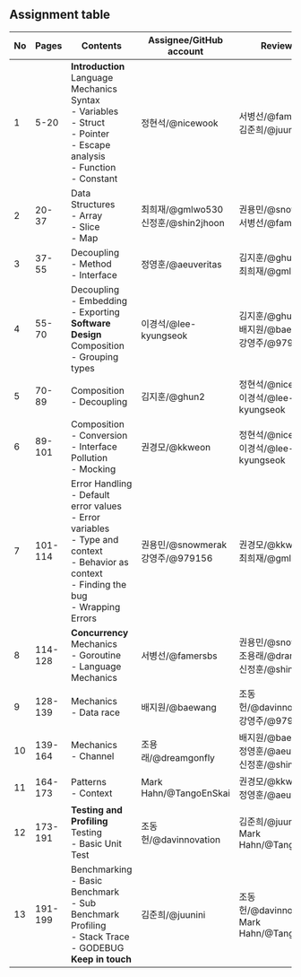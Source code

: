## Assignment table

| No  | Pages   | Contents                                                                                                                                               | Assignee/GitHub account                | Reviewers                                                     |
| --- | ------- | ------------------------------------------------------------------------------------------------------------------------------------------------------ | -------------------------------------- | ------------------------------------------------------------- |
| 1   | 5-20    | **Introduction**<br>Language Mechanics<br>Syntax<br>- Variables<br>- Struct<br>- Pointer<br>- Escape analysis<br>- Function<br>- Constant              | 정현석/@nicewook                       | 서병선/@famersbs<br>김준희/@juunini                           |
| 2   | 20-37   | Data Structures<br>- Array<br>- Slice<br>- Map                                                                                                         | 최희재/@gmlwo530<br>신정훈/@shin2jhoon | 권용민/@snowmerak<br>서병선/@famersbs                         |
| 3   | 37-55   | Decoupling<br>- Method<br>- Interface<br>                                                                                                              | 정영훈/@aeuveritas                     | 김지훈/@ghun2<br>최희재/@gmlwo530                             |
| 4   | 55-70   | Decoupling<br>- Embedding<br>- Exporting<br>**Software Design**<br>Composition<br>- Grouping types                                                     | 이경석/@lee-kyungseok                  | 김지훈/@ghun2<br>배지원/@baewang<br>강영주/@979156            |
| 5   | 70-89   | Composition<br>- Decoupling                                                                                                                            | 김지훈/@ghun2                          | 정현석/@nicewook<br>이경석/@lee-kyungseok                     |
| 6   | 89-101  | Composition<br>- Conversion<br>- Interface Pollution<br>- Mocking<br>                                                                                  | 권경모/@kkweon                         | 정현석/@nicewook<br>이경석/@lee-kyungseok                     |
| 7   | 101-114 | Error Handling<br>- Default error values<br>- Error variables<br>- Type and context<br>- Behavior as context<br>- Finding the bug<br>- Wrapping Errors | 권용민/@snowmerak<br>강영주/@979156    | 권경모/@kkweon<br>최희재/@gmlwo530                            |
| 8   | 114-128 | **Concurrency**<br>Mechanics<br>- Goroutine<br>- Language Mechanics                                                                                    | 서병선/@famersbs                       | 권용민/@snowmerak<br>조용래/@dramgonfly<br>신정훈/@shin2jhoon |
| 9   | 128-139 | Mechanics<br>- Data race                                                                                                                               | 배지원/@baewang                        | 조동헌/@davinnovation<br>강영주/@979156                       |
| 10  | 139-164 | Mechanics<br>- Channel                                                                                                                                 | 조용래/@dreamgonfly                    | 배지원/@baewang<br>정영훈/@aeuveritas<br>신정훈/@shin2jhoon   |
| 11  | 164-173 | Patterns<br>- Context                                                                                                                                  | Mark Hahn/@TangoEnSkai                 | 권경모/@kkweon<br>정영훈/@aeuverita                           |
| 12  | 173-191 | **Testing and Profiling**<br>Testing<br>- Basic Unit Test                                                                                              | 조동헌/@davinnovation                  | 김준희/@juunini<br>Mark Hahn/@TangoEnSkai                     |
| 13  | 191-199 | Benchmarking<br>- Basic Benchmark<br>- Sub Benchmark<br>Profiling<br>- Stack Trace<br>- GODEBUG<br>**Keep in touch**                                   | 김준희/@juunini                        | 조동헌/@davinnovation<br>Mark Hahn/@TangoEnSkai               |
